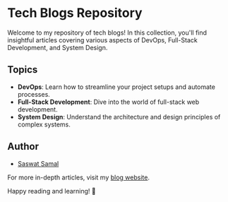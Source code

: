 # Tech Blogs Repository

Welcome to my repository of tech blogs! In this collection, you'll find insightful articles covering various aspects of DevOps, Full-Stack Development, and System Design.

## Topics

- **DevOps**: Learn how to streamline your project setups and automate processes.
- **Full-Stack Development**: Dive into the world of full-stack web development.
- **System Design**: Understand the architecture and design principles of complex systems.

## Author

- [Saswat Samal](https://saswatblogs.hashnode.dev/)

For more in-depth articles, visit my [blog website](https://saswatblogs.hashnode.dev/).

Happy reading and learning! 🚀
